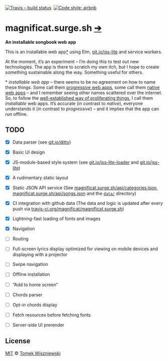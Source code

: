 [![Travis – build status
](https://img.shields.io/travis/magnificat/magnificat.surge.sh/master.svg?style=flat-square
)](https://travis-ci.org/magnificat/magnificat.surge.sh
) [![Code style: airbnb
](https://img.shields.io/badge/code%20style-airbnb-777777.svg?style=flat-square
)](https://github.com/airbnb/javascript
)


# magnificat.surge.sh [➔](https://magnificat.surge.sh)

**An installable songbook web app**

This is an installable web app[\*](#installable-web-app) using Elm, [git.io/jss-lite](git.io/jss-lite) and service workers.

At the moment, it’s an experiment – I’m doing this to test out new technologies. The app is there to scratch my own itch, but I hope to create something sustainable along the way. Something useful for others.

<a id="installable-web-app">\* *installable web app* – there seems to be no agreement on how to name these things. Some call them [progressive web apps](https://developers.google.com/web/progressive-web-apps), some call them [native web apps](https://blog.andyet.com/2015/01/22/native-web-apps/) – and I remember seeing other names scattered over the internet. So, to follow the [well-established way of proliferating things](https://imgs.xkcd.com/comics/standards.png), I call them *installable* web apps. It’s accurate (in contrast to *native*), everyone understands it (in contrast to *progressive*) – and it implies that the app can run offline.


## TODO

* [x] Data parser (see [git.io/ditty](https://git.io/ditty))
* [x] Basic UI design
* [x] JS-module-based style system (see [git.io/jss-lite-loader](https://git.io/jss-lite-loader) and [git.io/jss-lite](https://git.io/jss-lite))
* [x] A rudimentary static layout
* [x] Static JSON API service (See [magnificat.surge.sh/api/categories.json](https://magnificat.surge.sh/api/categories.json),  [magnificat.surge.sh/api/songs.json](https://magnificat.surge.sh/api/songs.json) and the [`data/`](./data) directory)
* [x] CI integration with github data (The data and logic is updated after every push via [travis-ci.org/magnificat/magnificat.surge.sh](https://travis-ci.org/magnificat/magnificat.surge.sh))
* [x] Lightning-fast loading of fonts and images
* [x] Navigation
* [ ] Routing
* [ ] Full-screen lyrics display optimized for viewing on mobile devices and displaying with a projector
* [ ] Swipe navigation
* [ ] Offline installation
* [ ] “Add to home screen”
* [ ] Chords parser
* [ ] Opt-in chords display
* [ ] Fetch resources before fetching fonts
* [ ] Server-side UI prerender


## License

[MIT](./License.md) © [Tomek Wiszniewski](https://github.com/tomekwi)
